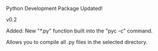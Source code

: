 
Python Development Package Updated!

v0.2

Added:
    New "*.py" function built into the "pyc -c" command.

Allows you to compile all .py files in the selected directory.

